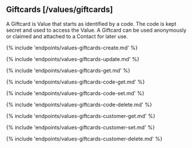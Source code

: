 ## Giftcards [/values/giftcards]

A Giftcard is Value that starts as identified by a code.  The code is kept secret and used to access the Value.  A Giftcard can be used anonymously or claimed and attached to a Contact for later use.

{% include 'endpoints/values-giftcards-create.md' %}

{% include 'endpoints/values-giftcards-update.md' %}

{% include 'endpoints/values-giftcards-get.md' %}

{% include 'endpoints/values-giftcards-code-get.md' %}

{% include 'endpoints/values-giftcards-code-set.md' %}

{% include 'endpoints/values-giftcards-code-delete.md' %}

{% include 'endpoints/values-giftcards-customer-get.md' %}

{% include 'endpoints/values-giftcards-customer-set.md' %}

{% include 'endpoints/values-giftcards-customer-delete.md' %}
